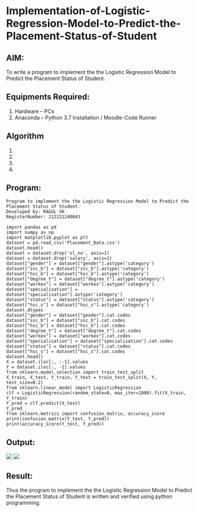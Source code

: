 # Implementation-of-Logistic-Regression-Model-to-Predict-the-Placement-Status-of-Student

## AIM:
To write a program to implement the the Logistic Regression Model to Predict the Placement Status of Student.

## Equipments Required:
1. Hardware – PCs
2. Anaconda – Python 3.7 Installation / Moodle-Code Runner

## Algorithm
1. 
2. 
3. 
4. 

## Program:
```
Program to implement the the Logistic Regression Model to Predict the Placement Status of Student.
Developed by: RAGUL VK
RegisterNumber: 212221240043

import pandas as pd 
import numpy as np 
import matplotlib.pyplot as plt 
dataset = pd.read_csv('Placement_Data.csv') 
dataset.head() 
dataset = dataset.drop('sl_no', axis=1) 
dataset = dataset.drop('salary', axis=1) 
dataset["gender"] = dataset["gender"].astype('category') 
dataset["ssc_b"] = dataset["ssc_b"].astype('category') 
dataset["hsc_b"] = dataset["hsc_b"].astype('category') 
dataset["degree_t"] = dataset["degree_t"].astype('category') 
dataset["workex"] = dataset["workex"].astype('category') 
dataset["specialisation"] = dataset["specialisation"].astype('category') 
dataset["status"] = dataset["status"].astype('category') 
dataset["hsc_s"] = dataset["hsc_s"].astype('category') 
dataset.dtypes 
dataset["gender"] = dataset["gender"].cat.codes 
dataset["ssc_b"] = dataset["ssc_b"].cat.codes 
dataset["hsc_b"] = dataset["hsc_b"].cat.codes 
dataset["degree_t"] = dataset["degree_t"].cat.codes 
dataset["workex"] = dataset["workex"].cat.codes 
dataset["specialisation"] = dataset["specialisation"].cat.codes 
dataset["status"] = dataset["status"].cat.codes 
dataset["hsc_s"] = dataset["hsc_s"].cat.codes 
dataset.head() 
X = dataset.iloc[:, :-1].values 
Y = dataset.iloc[:, -1].values 
from sklearn.model_selection import train_test_split 
X_train, X_test, Y_train, Y_test = train_test_split(X, Y, test_size=0.2) 
from sklearn.linear_model import LogisticRegression 
clf = LogisticRegression(random_state=0, max_iter=1000).fit(X_train, Y_train) 
Y_pred = clf.predict(X_test) 
Y_pred 
from sklearn.metrics import confusion_matrix, accuracy_score 
print(confusion_matrix(Y_test, Y_pred)) 
print(accuracy_score(Y_test, Y_pred))
```

## Output:
![](r1.png)
![](r2.png)


## Result:
Thus the program to implement the the Logistic Regression Model to Predict the Placement Status of Student is written and verified using python programming.
